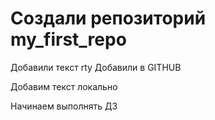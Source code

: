 # Создали репозиторий my_first_repo

Добавили текст
rty
Добавили в GITHUB

Добавим текст локально

Начинаем выполнять ДЗ